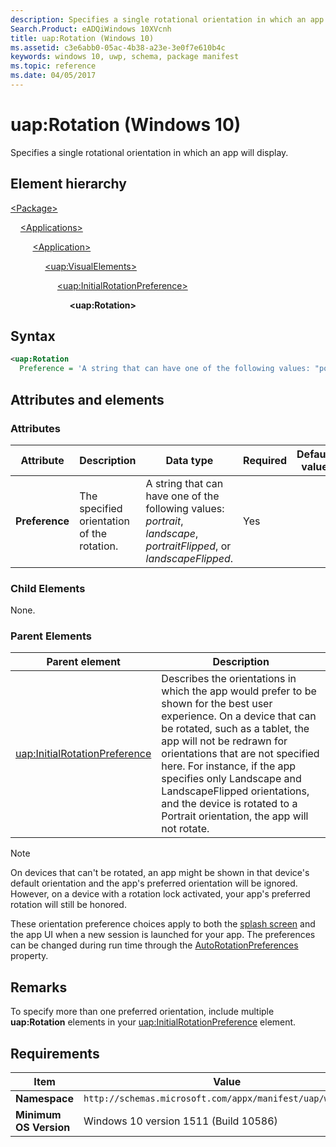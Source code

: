 ```yaml
---
description: Specifies a single rotational orientation in which an app will display (Windows 10).
Search.Product: eADQiWindows 10XVcnh
title: uap:Rotation (Windows 10)
ms.assetid: c3e6abb0-05ac-4b38-a23e-3e0f7e610b4c
keywords: windows 10, uwp, schema, package manifest
ms.topic: reference
ms.date: 04/05/2017
---
```


# uap:Rotation (Windows 10)

Specifies a single rotational orientation in which an app will display.

## Element hierarchy

[\<Package\>](element-package.md)

&nbsp;&nbsp;&nbsp;&nbsp;[\<Applications\>](element-applications.md)

&nbsp;&nbsp;&nbsp;&nbsp; &nbsp;&nbsp;&nbsp;&nbsp;[\<Application\>](element-application.md)

&nbsp;&nbsp;&nbsp;&nbsp; &nbsp;&nbsp;&nbsp;&nbsp; &nbsp;&nbsp;&nbsp;&nbsp;[\<uap:VisualElements\>](element-uap-visualelements.md)

&nbsp;&nbsp;&nbsp;&nbsp; &nbsp;&nbsp;&nbsp;&nbsp; &nbsp;&nbsp;&nbsp;&nbsp; &nbsp;&nbsp;&nbsp;&nbsp;[\<uap:InitialRotationPreference\>](element-uap-initialrotationpreference.md)

&nbsp;&nbsp;&nbsp;&nbsp; &nbsp;&nbsp;&nbsp;&nbsp; &nbsp;&nbsp;&nbsp;&nbsp; &nbsp;&nbsp;&nbsp;&nbsp; &nbsp;&nbsp;&nbsp;&nbsp;**\<uap:Rotation\>**

## Syntax

```xml
<uap:Rotation
  Preference = 'A string that can have one of the following values: "portrait", "landscape", "portraitFlipped", or "landscapeFlipped".' />
```

## Attributes and elements

### Attributes

| Attribute | Description | Data type | Required | Default value |
|-|-|-|-|-|
| **Preference** | The specified orientation of the rotation. | A string that can have one of the following values: *portrait*, *landscape*, *portraitFlipped*, or *landscapeFlipped*. | Yes |  |

### Child Elements

None.

### Parent Elements

| Parent element | Description |
|-|-|
| [uap:InitialRotationPreference](element-uap-initialrotationpreference.md) | Describes the orientations in which the app would prefer to be shown for the best user experience. On a device that can be rotated, such as a tablet, the app will not be redrawn for orientations that are not specified here. For instance, if the app specifies only Landscape and LandscapeFlipped orientations, and the device is rotated to a Portrait orientation, the app will not rotate. |

> [!NOTE]
> On devices that can't be rotated, an app might be shown in that device's default orientation and the app's preferred orientation will be ignored. However, on a device with a rotation lock activated, your app's preferred rotation will still be honored.
>
> These orientation preference choices apply to both the [splash screen](../appxmanifestschema2013/element-splashscreen.md) and the app UI when a new session is launched for your app. The preferences can be changed during run time through the [AutoRotationPreferences](/uwp/api/Windows.Graphics.Display.DisplayInformation) property.

## Remarks

To specify more than one preferred orientation, include multiple **uap:Rotation** elements in your [uap:InitialRotationPreference](element-uap-initialrotationpreference.md) element.

## Requirements

| Item | Value |
|--|--|
| **Namespace** | `http://schemas.microsoft.com/appx/manifest/uap/windows10` |
| **Minimum OS Version** | Windows 10 version 1511 (Build 10586) |
